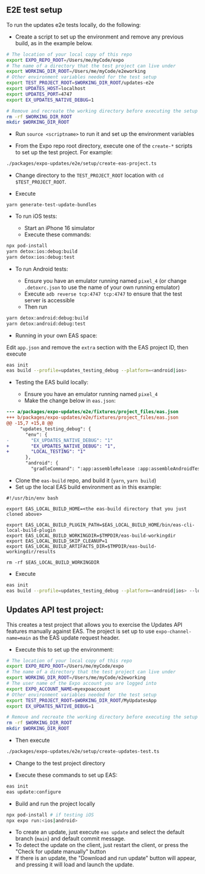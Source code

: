## E2E test setup

To run the updates e2e tests locally, do the following:

- Create a script to set up the environment and remove any previous build, as in the example below.

```bash
# The location of your local copy of this repo
export EXPO_REPO_ROOT=/Users/me/myCode/expo
# The name of a directory that the test project can live under
export WORKING_DIR_ROOT=/Users/me/myCode/e2eworking
# Other environment variables needed for the test setup
export TEST_PROJECT_ROOT=$WORKING_DIR_ROOT/updates-e2e
export UPDATES_HOST=localhost
export UPDATES_PORT=4747
export EX_UPDATES_NATIVE_DEBUG=1

# Remove and recreate the working directory before executing the setup
rm -rf $WORKING_DIR_ROOT
mkdir $WORKING_DIR_ROOT
```
- Run `source <scriptname>` to run it and set up the environment variables

- From the Expo repo root directory, execute one of the `create-*` scripts to set up the test project. For example:

```bash
./packages/expo-updates/e2e/setup/create-eas-project.ts
```

- Change directory to the `TEST_PROJECT_ROOT` location with `cd $TEST_PROJECT_ROOT`.

- Execute

```
yarn generate-test-update-bundles
```

- To run iOS tests:

  - Start an iPhone 16 simulator
  - Execute these commands:

```bash
npx pod-install
yarn detox:ios:debug:build
yarn detox:ios:debug:test
```

- To run Android tests:

  - Ensure you have an emulator running named `pixel_4` (or change `.detoxrc.json` to use the name of your own running emulator)
  - Execute `adb reverse tcp:4747 tcp:4747` to ensure that the test server is accessible
  - Then run

```bash
yarn detox:android:debug:build
yarn detox:android:debug:test
```

- Running in your own EAS space:

Edit `app.json` and remove the `extra` section with the EAS project ID, then execute

```bash
eas init
eas build --profile=updates_testing_debug --platform=<android|ios>
```

- Testing the EAS build locally:

  - Ensure you have an emulator running named `pixel_4`
  - Make the change below in `eas.json`:

```diff
--- a/packages/expo-updates/e2e/fixtures/project_files/eas.json
+++ b/packages/expo-updates/e2e/fixtures/project_files/eas.json
@@ -15,7 +15,8 @@
     "updates_testing_debug": {
       "env": {
-        "EX_UPDATES_NATIVE_DEBUG": "1"
+        "EX_UPDATES_NATIVE_DEBUG": "1",
+        "LOCAL_TESTING": "1"
       },
       "android": {
         "gradleCommand": ":app:assembleRelease :app:assembleAndroidTest -DtestBuildType=release",
```

  - Clone the `eas-build` repo, and build it (`yarn`, `yarn build`)
  - Set up the local EAS build environment as in this example:

```
#!/usr/bin/env bash

export EAS_LOCAL_BUILD_HOME=<the eas-build directory that you just cloned above>

export EAS_LOCAL_BUILD_PLUGIN_PATH=$EAS_LOCAL_BUILD_HOME/bin/eas-cli-local-build-plugin
export EAS_LOCAL_BUILD_WORKINGDIR=$TMPDIR/eas-build-workingdir
export EAS_LOCAL_BUILD_SKIP_CLEANUP=1
export EAS_LOCAL_BUILD_ARTIFACTS_DIR=$TMPDIR/eas-build-workingdir/results

rm -rf $EAS_LOCAL_BUILD_WORKINGDIR
```

- Execute

```bash
eas init
eas build --profile=updates_testing_debug --platform=<android|ios> --local
```

## Updates API test project:

This creates a test project that allows you to exercise the Updates API features manually against EAS. The project is set up to use `expo-channel-name=main` as the EAS update request header.

- Execute this to set up the environment:

```bash
# The location of your local copy of this repo
export EXPO_REPO_ROOT=/Users/me/myCode/expo
# The name of a directory that the test project can live under
export WORKING_DIR_ROOT=/Users/me/myCode/e2eworking
# The user name of the Expo account you are logged into
export EXPO_ACCOUNT_NAME=myexpoaccount
# Other environment variables needed for the test setup
export TEST_PROJECT_ROOT=$WORKING_DIR_ROOT/MyUpdatesApp
export EX_UPDATES_NATIVE_DEBUG=1

# Remove and recreate the working directory before executing the setup
rm -rf $WORKING_DIR_ROOT
mkdir $WORKING_DIR_ROOT
```

- Then execute

```bash
./packages/expo-updates/e2e/setup/create-updates-test.ts
```

- Change to the test project directory

- Execute these commands to set up EAS:

```bash
eas init
eas update:configure
```

- Build and run the project locally

```bash
npx pod-install # if testing iOS
npx expo run:<ios|android>
```

- To create an update, just execute `eas update` and select the default branch (`main`) and default commit message.
- To detect the update on the client, just restart the client, or press the "Check for update manually" button
- If there is an update, the "Download and run update" button will appear, and pressing it will load and launch the update.
